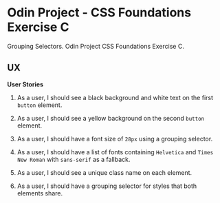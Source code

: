 # Odin Project - CSS Foundations Exercise C

Grouping Selectors.  Odin Project CSS Foundations Exercise C.

## UX

**User Stories**

1.  As a user, I should see a black background and white text on the first `button` element.

2.  As a user, I should see a yellow background on the second `button` element.

3.  As a user, I should have a font size of `28px` using a grouping selector.

4.  As a user, I should have a list of fonts containing `Helvetica` and `Times New Roman` with `sans-serif` as a fallback.

5.  As a user, I should see a unique class name on each element.

6.  As a user, I should have a grouping selector for styles that both elements share.
